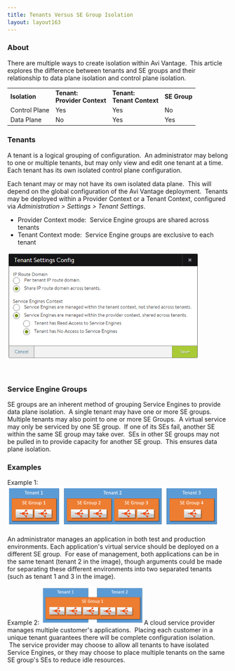 ```yaml
---
title: Tenants Versus SE Group Isolation
layout: layout163
---
```

### About

There are multiple ways to create isolation within Avi Vantage.  This article explores the difference between tenants and SE groups and their relationship to data plane isolation and control plane isolation.

<table class=" table table-bordered table-hover">   
<tbody>    
<tr>     
<td><strong> Isolation</strong></td>
<td><strong> Tenant: </strong><br> <strong> Provider Context</strong></td>
<td><strong> Tenant: </strong><br> <strong> Tenant Context</strong></td>
<td><strong> SE Group</strong></td>
</tr>
<tr>     
<td> Control Plane</td>
<td> Yes</td>
<td> Yes</td>
<td> No</td>
</tr>
<tr>     
<td> Data Plane</td>
<td> No</td>
<td> Yes</td>
<td> Yes</td>
</tr>
</tbody>
</table>  

### Tenants

A tenant is a logical grouping of configuration.  An administrator may belong to one or multiple tenants, but may only view and edit one tenant at a time. Each tenant has its own isolated control plane configuration.

Each tenant may or may not have its own isolated data plane.  This will depend on the global configuration of the Avi Vantage deployment.  Tenants may be deployed within a Provider Context or a Tenant Context, configured via *Administration > Settings > Tenant Settings*.

* Provider Context mode:  Service Engine groups are shared across tenants
* Tenant Context mode:  Service Engine groups are exclusive to each tenant 

<a href="img/Tenant.png"><img class="alignnone wp-image-536" src="img/Tenant.png" alt="Tenant" width="437" height="245"></a>

 

### Service Engine Groups

SE groups are an inherent method of grouping Service Engines to provide data plane isolation.  A single tenant may have one or more SE groups.  Multiple tenants may also point to one or more SE Groups.  A virtual service may only be serviced by one SE group.  If one of its SEs fail, another SE within the same SE group may take over.  SEs in other SE groups may not be pulled in to provide capacity for another SE group.  This ensures data plane isolation.   

### Examples

Example 1:
<a href="img/Tenant2.png"><img class="wp-image-588 alignright" src="img/Tenant2.png" alt="Tenant2" width="482" height="95"></a>

An administrator manages an application in both test and production environments. Each application's virtual service should be deployed on a different SE group.  For ease of management, both applications can be in the same tenant (tenant 2 in the image), though arguments could be made for separating these different environments into two separated tenants (such as tenant 1 and 3 in the image).
  

Example 2: 
<a href="img/Tenant1.png"><img class="wp-image-587 alignright" src="img/Tenant1.png" alt="Tenant1" width="235" height="88"></a>A cloud service provider manages multiple customer's applications.  Placing each customer in a unique tenant guarantees there will be complete configuration isolation.  The service provider may choose to allow all tenants to have isolated Service Engines, or they may choose to place multiple tenants on the same SE group's SEs to reduce idle resources.  